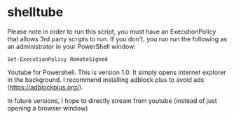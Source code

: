 shelltube
=========

Please note in order to run this script, you must have an ExecutionPolicy that allows 3rd party scripts to run. If you don't, you run run the following as an administrator in your PowerShell window:

	Set-ExecutionPolicy RemoteSigned


Youtube for Powershell. This is version 1.0. It simply opens internet explorer in the background. I recommend installing adblock plus to avoid ads (https://adblockplus.org/).

In future versions, I hope to directly stream from youtube (instead of just opening a browser window)
